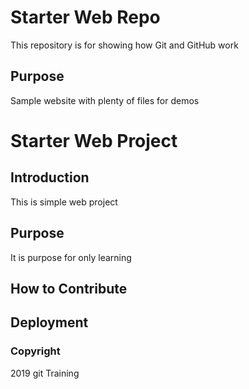 # Starter Web Repo

This repository is for showing how Git and GitHub work

## Purpose

Sample website with plenty of files for demos
# Starter Web Project

## Introduction
 This is simple web project
## Purpose
 It is purpose for only learning
## How to Contribute
## Deployment
### Copyright
2019 git Training